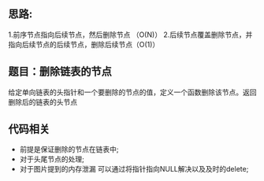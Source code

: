 ## 思路:  
1.前序节点指向后续节点，然后删除节点 （O(N)）
2.后续节点覆盖删除节点，并指向后续节点的后续节点，删除后续节点（O(1)）

## 题目：删除链表的节点  
给定单向链表的头指针和一个要删除的节点的值，定义一个函数删除该节点。返回删除后的链表的头节点

## 代码相关
* 前提是保证删除的节点在链表中;
* 对于头尾节点的处理;
* 对于图片提到的内存泄漏 可以通过将指针指向NULL解决以及及时的delete;